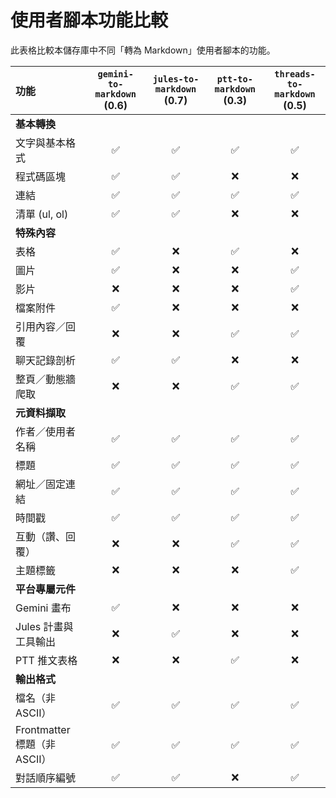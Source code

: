# 使用者腳本功能比較

此表格比較本儲存庫中不同「轉為 Markdown」使用者腳本的功能。

| 功能 | `gemini-to-markdown` (0.6) | `jules-to-markdown` (0.7) | `ptt-to-markdown` (0.3) | `threads-to-markdown` (0.5) |
| :--- | :---: | :---: | :---: | :---: |
| **基本轉換** | | | | |
| 文字與基本格式 | ✅ | ✅ | ✅ | ✅ |
| 程式碼區塊 | ✅ | ✅ | ❌ | ❌ |
| 連結 | ✅ | ✅ | ✅ | ✅ |
| 清單 (ul, ol) | ✅ | ✅ | ❌ | ❌ |
| **特殊內容** | | | | |
| 表格 | ✅ | ❌ | ✅ | ❌ |
| 圖片 | ✅ | ❌ | ❌ | ✅ |
| 影片 | ❌ | ❌ | ❌ | ✅ |
| 檔案附件 | ✅ | ❌ | ❌ | ❌ |
| 引用內容／回覆 | ❌ | ❌ | ✅ | ✅ |
| 聊天記錄剖析 | ✅ | ✅ | ❌ | ❌ |
| 整頁／動態牆爬取 | ❌ | ❌ | ✅ | ✅ |
| **元資料擷取** | | | | |
| 作者／使用者名稱 | ✅ | ✅ | ✅ | ✅ |
| 標題 | ✅ | ✅ | ✅ | ✅ |
| 網址／固定連結 | ✅ | ✅ | ✅ | ✅ |
| 時間戳 | ✅ | ✅ | ✅ | ✅ |
| 互動（讚、回覆） | ❌ | ❌ | ✅ | ✅ |
| 主題標籤 | ❌ | ❌ | ❌ | ✅ |
| **平台專屬元件** | | | | |
| Gemini 畫布 | ✅ | ❌ | ❌ | ❌ |
| Jules 計畫與工具輸出 | ❌ | ✅ | ❌ | ❌ |
| PTT 推文表格 | ❌ | ❌ | ✅ | ❌ |
| **輸出格式** | | | | |
| 檔名（非 ASCII） | ✅ | ✅ | ✅ | ✅ |
| Frontmatter 標題（非 ASCII） | ✅ | ✅ | ✅ | ✅ |
| 對話順序編號 | ✅ | ✅ | ❌ | ✅ |